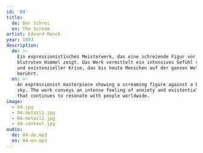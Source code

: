 ```yaml
---
id: '04'
title:
  de: Der Schrei
  en: The Scream
artist: Edvard Munch
year: 1893
description:
  de: >-
    Ein expressionistisches Meisterwerk, das eine schreiende Figur vor einem
    blutroten Himmel zeigt. Das Werk vermittelt ein intensives Gefühl von Angst
    und existenzieller Krise, das bis heute Menschen auf der ganzen Welt
    berührt.
  en: >-
    An expressionist masterpiece showing a screaming figure against a blood-red
    sky. The work conveys an intense feeling of anxiety and existential crisis
    that continues to resonate with people worldwide.
image:
  - 04.jpg
  - 04-detail1.jpg
  - 04-detail2.jpg
  - 04-context.jpg
audio:
  de: 04-de.mp3
  en: 04-en.mp3
---
```

